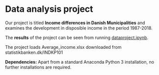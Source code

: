 # Data analysis project

Our project is titled **Income differences in Danish Municipalities** and examines the development in disposible income in the period 1987-2018. 

The **results** of the project can be seen from running [dataproject.ipynb](dataproject.ipynb).

The project loads Average_income.xlsx downloaded from statistikbanken.dk/INDKP101

**Dependencies:** Apart from a standard Anaconda Python 3 installation, no further installations are required. 
